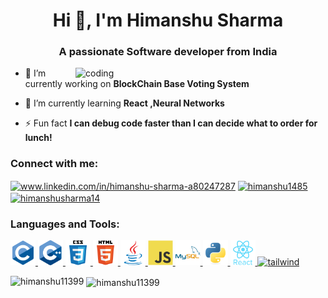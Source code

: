 <h1 align="center">Hi 👋, I'm Himanshu Sharma</h1>
<h3 align="center">A passionate Software developer from India</h3>
<img align="right" alt="coding" width="400" src="https://github.com/user-attachments/assets/c94966f7-de0a-481e-822b-596010d601eb"
>

- 🔭 I’m currently working on **BlockChain Base Voting System**

- 🌱 I’m currently learning **React ,Neural Networks**

- ⚡ Fun fact **I can debug code faster than I can decide what to order for lunch!**

<h3 align="left">Connect with me:</h3>
<p align="left">
<a href="https://linkedin.com/in/www.linkedin.com/in/himanshu-sharma-a80247287" target="blank"><img align="center" src="https://raw.githubusercontent.com/rahuldkjain/github-profile-readme-generator/master/src/images/icons/Social/linked-in-alt.svg" alt="www.linkedin.com/in/himanshu-sharma-a80247287" height="30" width="40" /></a>
<a href="https://www.codechef.com/users/himanshu1485" target="blank"><img align="center" src="https://cdn.jsdelivr.net/npm/simple-icons@3.1.0/icons/codechef.svg" alt="himanshu1485" height="30" width="40" /></a>
<a href="https://www.leetcode.com/himanshusharma14" target="blank"><img align="center" src="https://raw.githubusercontent.com/rahuldkjain/github-profile-readme-generator/master/src/images/icons/Social/leet-code.svg" alt="himanshusharma14" height="30" width="40" /></a>
</p>

<h3 align="left">Languages and Tools:</h3>
<p align="left"> <a href="https://www.cprogramming.com/" target="_blank" rel="noreferrer"> <img src="https://raw.githubusercontent.com/devicons/devicon/master/icons/c/c-original.svg" alt="c" width="40" height="40"/> </a> <a href="https://www.w3schools.com/cpp/" target="_blank" rel="noreferrer"> <img src="https://raw.githubusercontent.com/devicons/devicon/master/icons/cplusplus/cplusplus-original.svg" alt="cplusplus" width="40" height="40"/> </a> <a href="https://www.w3schools.com/css/" target="_blank" rel="noreferrer"> <img src="https://raw.githubusercontent.com/devicons/devicon/master/icons/css3/css3-original-wordmark.svg" alt="css3" width="40" height="40"/> </a> <a href="https://www.w3.org/html/" target="_blank" rel="noreferrer"> <img src="https://raw.githubusercontent.com/devicons/devicon/master/icons/html5/html5-original-wordmark.svg" alt="html5" width="40" height="40"/> </a> <a href="https://www.java.com" target="_blank" rel="noreferrer"> <img src="https://raw.githubusercontent.com/devicons/devicon/master/icons/java/java-original.svg" alt="java" width="40" height="40"/> </a> <a href="https://developer.mozilla.org/en-US/docs/Web/JavaScript" target="_blank" rel="noreferrer"> <img src="https://raw.githubusercontent.com/devicons/devicon/master/icons/javascript/javascript-original.svg" alt="javascript" width="40" height="40"/> </a> <a href="https://www.mysql.com/" target="_blank" rel="noreferrer"> <img src="https://raw.githubusercontent.com/devicons/devicon/master/icons/mysql/mysql-original-wordmark.svg" alt="mysql" width="40" height="40"/> </a> <a href="https://www.python.org" target="_blank" rel="noreferrer"> <img src="https://raw.githubusercontent.com/devicons/devicon/master/icons/python/python-original.svg" alt="python" width="40" height="40"/> </a> <a href="https://reactjs.org/" target="_blank" rel="noreferrer"> <img src="https://raw.githubusercontent.com/devicons/devicon/master/icons/react/react-original-wordmark.svg" alt="react" width="40" height="40"/> </a> <a href="https://tailwindcss.com/" target="_blank" rel="noreferrer"> <img src="https://www.vectorlogo.zone/logos/tailwindcss/tailwindcss-icon.svg" alt="tailwind" width="40" height="40"/> </a> </p>

<p><img align="left" src="https://github-readme-stats.vercel.app/api/top-langs?username=himanshu11399&show_icons=true&locale=en&layout=compact" alt="himanshu11399" /></p>

<p>&nbsp;<img align="center" src="https://github-readme-stats.vercel.app/api?username=himanshu11399&show_icons=true&locale=en" alt="himanshu11399" /></p>
